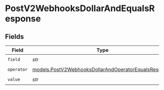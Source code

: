 # PostV2WebhooksDollarAndEqualsResponse


## Fields

| Field                                                                                                              | Type                                                                                                               | Required                                                                                                           | Description                                                                                                        |
| ------------------------------------------------------------------------------------------------------------------ | ------------------------------------------------------------------------------------------------------------------ | ------------------------------------------------------------------------------------------------------------------ | ------------------------------------------------------------------------------------------------------------------ |
| `field`                                                                                                            | *str*                                                                                                              | :heavy_check_mark:                                                                                                 | N/A                                                                                                                |
| `operator`                                                                                                         | [models.PostV2WebhooksDollarAndOperatorEqualsResponse](../models/postv2webhooksdollarandoperatorequalsresponse.md) | :heavy_check_mark:                                                                                                 | N/A                                                                                                                |
| `value`                                                                                                            | *str*                                                                                                              | :heavy_check_mark:                                                                                                 | N/A                                                                                                                |